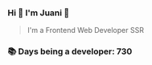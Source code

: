 ### Hi 👋 I&#39;m Juani 🦁

> I&#39;m a Frontend Web Developer SSR

### 📚 Days being a developer: 730
